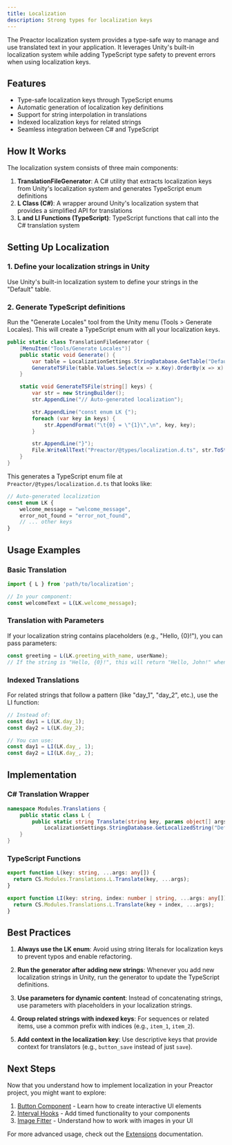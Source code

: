 ```yaml
---
title: Localization
description: Strong types for localization keys
---
```


The Preactor localization system provides a type-safe way to manage and use translated text in your application. It leverages Unity's built-in localization system while adding TypeScript type safety to prevent errors when using localization keys.

## Features

- Type-safe localization keys through TypeScript enums
- Automatic generation of localization key definitions
- Support for string interpolation in translations
- Indexed localization keys for related strings
- Seamless integration between C# and TypeScript

## How It Works

The localization system consists of three main components:

1. **TranslationFileGenerator**: A C# utility that extracts localization keys from Unity's localization system and generates TypeScript enum definitions
2. **L Class (C#)**: A wrapper around Unity's localization system that provides a simplified API for translations
3. **L and LI Functions (TypeScript)**: TypeScript functions that call into the C# translation system

## Setting Up Localization

### 1. Define your localization strings in Unity

Use Unity's built-in localization system to define your strings in the "Default" table.

### 2. Generate TypeScript definitions

Run the "Generate Locales" tool from the Unity menu (Tools > Generate Locales). This will create a TypeScript enum with all your localization keys.

```csharp
public static class TranslationFileGenerator {
    [MenuItem("Tools/Generate Locales")]
    public static void Generate() {
        var table = LocalizationSettings.StringDatabase.GetTable("Default");
        GenerateTSFile(table.Values.Select(x => x.Key).OrderBy(x => x).ToArray());
    }

    static void GenerateTSFile(string[] keys) {
        var str = new StringBuilder();
        str.AppendLine("// Auto-generated localization");

        str.AppendLine("const enum LK {");
        foreach (var key in keys) {
            str.AppendFormat("\t{0} = \"{1}\",\n", key, key);
        }

        str.AppendLine("}");
        File.WriteAllText("Preactor/@types/localization.d.ts", str.ToString());
    }
}
```

This generates a TypeScript enum file at `Preactor/@types/localization.d.ts` that looks like:

```typescript
// Auto-generated localization
const enum LK {
    welcome_message = "welcome_message",
    error_not_found = "error_not_found",
    // ... other keys
}
```

## Usage Examples

### Basic Translation

```typescript
import { L } from 'path/to/localization';

// In your component:
const welcomeText = L(LK.welcome_message);
```

### Translation with Parameters

If your localization string contains placeholders (e.g., "Hello, {0}!"), you can pass parameters:

```typescript
const greeting = L(LK.greeting_with_name, userName);
// If the string is "Hello, {0}!", this will return "Hello, John!" when userName is "John"
```

### Indexed Translations

For related strings that follow a pattern (like "day_1", "day_2", etc.), use the LI function:

```typescript
// Instead of:
const day1 = L(LK.day_1);
const day2 = L(LK.day_2);

// You can use:
const day1 = LI(LK.day_, 1);
const day2 = LI(LK.day_, 2);
```

## Implementation

### C# Translation Wrapper

```csharp
namespace Modules.Translations {
    public static class L {
        public static string Translate(string key, params object[] args) =>
            LocalizationSettings.StringDatabase.GetLocalizedString("Default", key, arguments: args);
    }
}
```

### TypeScript Functions

```typescript
export function L(key: string, ...args: any[]) {
  return CS.Modules.Translations.L.Translate(key, ...args);
}

export function LI(key: string, index: number | string, ...args: any[]) {
  return CS.Modules.Translations.L.Translate(key + index, ...args);
}
```

## Best Practices

1. **Always use the LK enum**: Avoid using string literals for localization keys to prevent typos and enable refactoring.

2. **Run the generator after adding new strings**: Whenever you add new localization strings in Unity, run the generator to update the TypeScript definitions.

3. **Use parameters for dynamic content**: Instead of concatenating strings, use parameters with placeholders in your localization strings.

4. **Group related strings with indexed keys**: For sequences or related items, use a common prefix with indices (e.g., `item_1`, `item_2`).

5. **Add context in the localization key**: Use descriptive keys that provide context for translators (e.g., `button_save` instead of just `save`).

## Next Steps

Now that you understand how to implement localization in your Preactor project, you might want to explore:

1. [Button Component](/examples/button) - Learn how to create interactive UI elements
2. [Interval Hooks](/examples/interval) - Add timed functionality to your components
3. [Image Fitter](/examples/image-fitter) - Understand how to work with images in your UI

For more advanced usage, check out the [Extensions](/examples/extensions) documentation.
